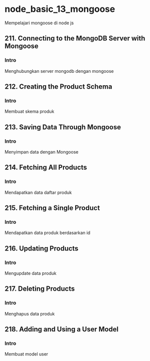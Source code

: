 # node_basic_13_mongoose

Mempelajari mongoose di node js

## 211. Connecting to the MongoDB Server with Mongoose

### Intro

Menghubungkan server mongodb dengan mongoose
 
## 212. Creating the Product Schema

### Intro

Membuat skema produk

## 213. Saving Data Through Mongoose

### Intro

Menyimpan data dengan Mongoose

## 214. Fetching All Products

### Intro

Mendapatkan data daftar produk

## 215. Fetching a Single Product

### Intro

Mendapatkan data produk berdasarkan id

## 216. Updating Products

### Intro

Mengupdate data produk

## 217. Deleting Products

### Intro

Menghapus data produk

## 218. Adding and Using a User Model

### Intro

Membuat model user